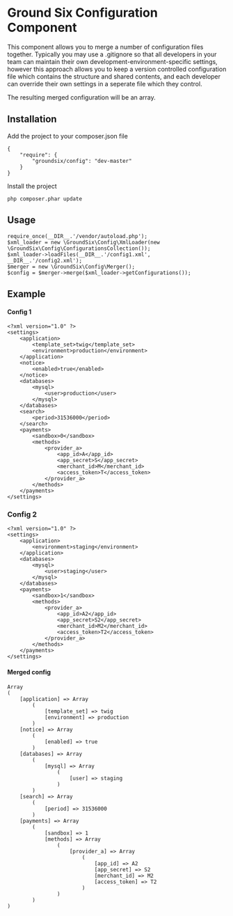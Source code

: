 # Ground Six Configuration Component

This component allows you to merge a number of configuration files together. Typically you may use a .gitignore so that all developers in your team can maintain their own development-environment-specific settings, however this approach allows you to keep a version controlled configuration file which contains the structure and shared contents, and each developer can override their own settings in a seperate file which they control.

The resulting merged configuration will be an array.

## Installation

Add the project to your composer.json file

	{
	    "require": {
	        "groundsix/config": "dev-master"
	    }
	}
Install the project

	php composer.phar update

## Usage

	require_once(__DIR__.'/vendor/autoload.php');
    $xml_loader = new \GroundSix\Config\XmlLoader(new \GroundSix\Config\ConfigurationsCollection());
    $xml_loader->loadFiles(__DIR__.'/config1.xml', __DIR__.'/config2.xml');
    $merger = new \GroundSix\Config\Merger();
    $config = $merger->merge($xml_loader->getConfigurations());

## Example

#### Config 1

	<?xml version="1.0" ?>
	<settings>
	    <application>
	        <template_set>twig</template_set>
	        <environment>production</environment>
	    </application>
	    <notice>
	        <enabled>true</enabled>
	    </notice>
	    <databases>
	        <mysql>
	            <user>production</user>
	        </mysql>
	    </databases>
	    <search>
	        <period>31536000</period>
	    </search>
	    <payments>
	        <sandbox>0</sandbox>
	        <methods>
	            <provider_a>
	                <app_id>A</app_id>
	                <app_secret>S</app_secret>
	                <merchant_id>M</merchant_id>
	                <access_token>T</access_token>
	            </provider_a>
	        </methods>
	    </payments>
	</settings>

### Config 2

	<?xml version="1.0" ?>
	<settings>
	    <application>
	        <environment>staging</environment>
	    </application>
	    <databases>
	        <mysql>
	            <user>staging</user>
	        </mysql>
	    </databases>
	    <payments>
	        <sandbox>1</sandbox>
	        <methods>
	            <provider_a>
	                <app_id>A2</app_id>
	                <app_secret>S2</app_secret>
	                <merchant_id>M2</merchant_id>
	                <access_token>T2</access_token>
	            </provider_a>
	        </methods>
	    </payments>
	</settings>

#### Merged config

	Array
	(
	    [application] => Array
	        (
	            [template_set] => twig
	            [environment] => production
	        )
	    [notice] => Array
	        (
	            [enabled] => true
	        )
	    [databases] => Array
	        (
	            [mysql] => Array
	                (
	                    [user] => staging
	                )
	        )
	    [search] => Array
	        (
	            [period] => 31536000
	        )
	    [payments] => Array
	        (
	            [sandbox] => 1
	            [methods] => Array
	                (
	                    [provider_a] => Array
	                        (
	                            [app_id] => A2
	                            [app_secret] => S2
	                            [merchant_id] => M2
	                            [access_token] => T2
	                        )
	                )
	        )
	)